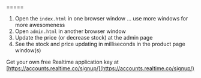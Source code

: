 =====



1. Open the `index.html` in one browser window ... use more windows for more awesomeness
2. Open `admin.html` in another browser window
3. Update the price (or decrease stock) at the admin page
4. See the stock and price updating in milliseconds in the product page window(s)
  
Get your own free Realtime application key at [https://accounts.realtime.co/signup/](https://accounts.realtime.co/signup/)
